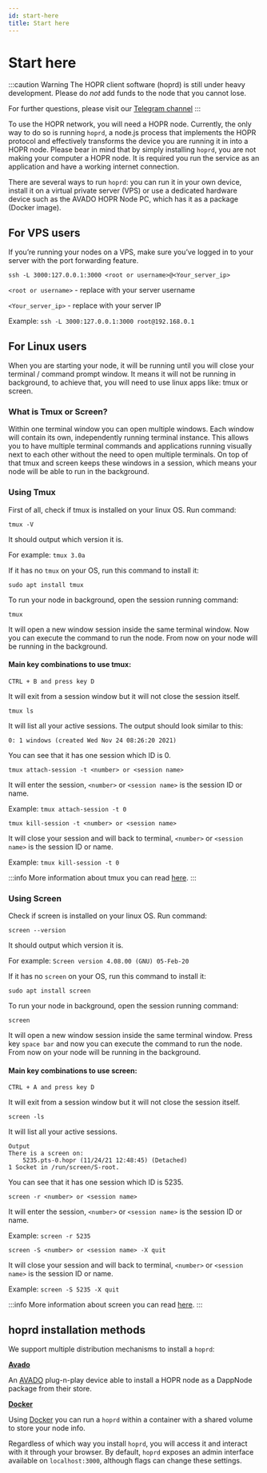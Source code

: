 ```yaml
---
id: start-here
title: Start here
---
```


# Start here

:::caution Warning
The HOPR client software (hoprd) is still under heavy development. Please do _not_ add funds to the node that you cannot lose.

For further questions, please visit our [Telegram channel](https://t.me/hoprnet)
:::

To use the HOPR network, you will need a HOPR node. Currently, the only way to do so is running `hoprd`, a node.js process that implements the HOPR protocol and effectively transforms the device you are running it in into a HOPR node. Please bear in mind that by simply installing `hoprd`, you are not making your computer a HOPR node. It is required you run the service as an application and have a working internet connection.

There are several ways to run `hoprd`: you can run it in your own device, install it on a virtual private server (VPS) or use a dedicated hardware device such as the AVADO HOPR Node PC, which has it as a package (Docker image).

## For VPS users

If you’re running your nodes on a VPS, make sure you’ve logged in to your server with the port forwarding feature.

```
ssh -L 3000:127.0.0.1:3000 <root or username>@<Your_server_ip>
```

`<root or username>` - replace with your server username

`<Your_server_ip>` - replace with your server IP

Example: `ssh -L 3000:127.0.0.1:3000 root@192.168.0.1`

## For Linux users

When you are starting your node, it will be running until you will close your terminal / command prompt window. It means it will not be running in background, to achieve that, you will need to use linux apps like: tmux or screen.

### What is Tmux or Screen?

Within one terminal window you can open multiple windows. Each window will contain its own, independently running terminal instance. This allows you to have multiple terminal commands and applications running visually next to each other without the need to open multiple terminals. On top of that tmux and screen keeps these windows in a session, which means your node will be able to run in the background.

### Using Tmux

First of all, check if tmux is installed on your linux OS. Run command:

```
tmux -V
```

It should output which version it is.

For example: `tmux 3.0a`

If it has no `tmux` on your OS, run this command to install it:

```
sudo apt install tmux
```

To run your node in background, open the session running command:

```
tmux
```

It will open a new window session inside the same terminal window. Now you can execute the command to run the node. From now on your node will be running in the background.

#### Main key combinations to use tmux:

```
CTRL + B and press key D
```

It will exit from a session window but it will not close the session itself.

```
tmux ls
```

It will list all your active sessions. The output should look similar to this:

```
0: 1 windows (created Wed Nov 24 08:26:20 2021)
```

You can see that it has one session which ID is 0.

```
tmux attach-session -t <number> or <session name>
```

It will enter the session, `<number>` or `<session name>` is the session ID or name.

Example: `tmux attach-session -t 0`

```
tmux kill-session -t <number> or <session name>
```

It will close your session and will back to terminal, `<number>` or `<session name>` is the session ID or name.

Example: `tmux kill-session -t 0`

:::info
More information about tmux you can read [here](https://linuxize.com/post/getting-started-with-tmux/).
:::

### Using Screen

Check if screen is installed on your linux OS. Run command:

```
screen --version
```

It should output which version it is.

For example: `Screen version 4.08.00 (GNU) 05-Feb-20`

If it has no `screen` on your OS, run this command to install it:

```
sudo apt install screen
```

To run your node in background, open the session running command:

```
screen
```

It will open a new window session inside the same terminal window. Press key `space bar` and now you can execute the command to run the node. From now on your node will be running in the background.

#### Main key combinations to use screen:

```
CTRL + A and press key D
```

It will exit from a session window but it will not close the session itself.

```
screen -ls
```

It will list all your active sessions.

```
Output
There is a screen on:
	5235.pts-0.hopr	(11/24/21 12:48:45)	(Detached)
1 Socket in /run/screen/S-root.
```

You can see that it has one session which ID is 5235.

```
screen -r <number> or <session name>
```

It will enter the session, `<number>` or `<session name>` is the session ID or name.

Example: `screen -r 5235`

```
screen -S <number> or <session name> -X quit
```

It will close your session and will back to terminal, `<number>` or `<session name>` is the session ID or name.

Example: `screen -S 5235 -X quit`

:::info
More information about screen you can read [here](https://linuxize.com/post/how-to-use-linux-screen/).
:::

## hoprd installation methods

We support multiple distribution mechanisms to install a `hoprd`:

**[Avado](using-avado)**

An [AVADO](https://ava.do/) plug-n-play device able to install a HOPR node as a DappNode package from their store.

**[Docker](using-docker)**

Using [Docker](https://www.docker.com/) you can run a `hoprd` within a container with a shared volume to store your node info.

Regardless of which way you install `hoprd`, you will access it and interact with it through your browser. By default, `hoprd` exposes an admin interface available on `localhost:3000`, although flags can change these settings.
